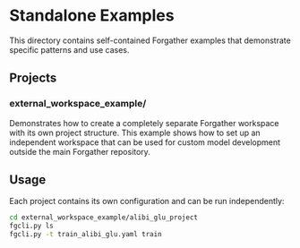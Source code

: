 # Standalone Examples

This directory contains self-contained Forgather examples that demonstrate specific patterns and use cases.

## Projects

### external_workspace_example/
Demonstrates how to create a completely separate Forgather workspace with its own project structure. This example shows how to set up an independent workspace that can be used for custom model development outside the main Forgather repository.

## Usage

Each project contains its own configuration and can be run independently:

```bash
cd external_workspace_example/alibi_glu_project
fgcli.py ls
fgcli.py -t train_alibi_glu.yaml train
```